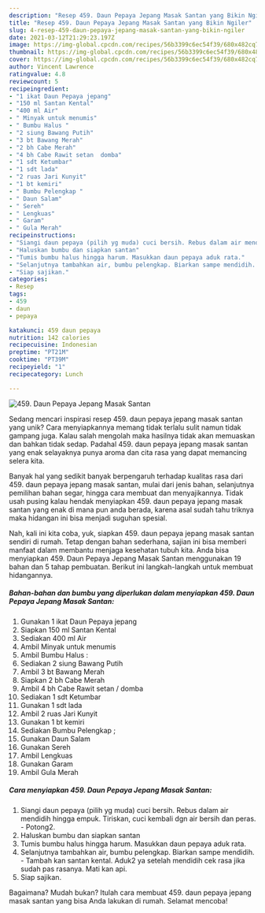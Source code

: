 ```yaml
---
description: "Resep 459. Daun Pepaya Jepang Masak Santan yang Bikin Ngiler"
title: "Resep 459. Daun Pepaya Jepang Masak Santan yang Bikin Ngiler"
slug: 4-resep-459-daun-pepaya-jepang-masak-santan-yang-bikin-ngiler
date: 2021-03-12T21:29:23.197Z
image: https://img-global.cpcdn.com/recipes/56b3399c6ec54f39/680x482cq70/459-daun-pepaya-jepang-masak-santan-foto-resep-utama.jpg
thumbnail: https://img-global.cpcdn.com/recipes/56b3399c6ec54f39/680x482cq70/459-daun-pepaya-jepang-masak-santan-foto-resep-utama.jpg
cover: https://img-global.cpcdn.com/recipes/56b3399c6ec54f39/680x482cq70/459-daun-pepaya-jepang-masak-santan-foto-resep-utama.jpg
author: Vincent Lawrence
ratingvalue: 4.8
reviewcount: 5
recipeingredient:
- "1 ikat Daun Pepaya jepang"
- "150 ml Santan Kental"
- "400 ml Air"
- " Minyak untuk menumis"
- " Bumbu Halus "
- "2 siung Bawang Putih"
- "3 bt Bawang Merah"
- "2 bh Cabe Merah"
- "4 bh Cabe Rawit setan  domba"
- "1 sdt Ketumbar"
- "1 sdt lada"
- "2 ruas Jari Kunyit"
- "1 bt kemiri"
- " Bumbu Pelengkap "
- " Daun Salam"
- " Sereh"
- " Lengkuas"
- " Garam"
- " Gula Merah"
recipeinstructions:
- "Siangi daun pepaya (pilih yg muda) cuci bersih. Rebus dalam air mendidih hingga empuk. Tiriskan, cuci kembali dgn air bersih dan peras.  Potong2."
- "Haluskan bumbu dan siapkan santan"
- "Tumis bumbu halus hingga harum. Masukkan daun pepaya aduk rata."
- "Selanjutnya tambahkan air, bumbu pelengkap. Biarkan sampe mendidih.  Tambah kan santan kental. Aduk2 ya setelah mendidih cek rasa jika sudah pas rasanya. Mati kan api."
- "Siap sajikan."
categories:
- Resep
tags:
- 459
- daun
- pepaya

katakunci: 459 daun pepaya 
nutrition: 142 calories
recipecuisine: Indonesian
preptime: "PT21M"
cooktime: "PT39M"
recipeyield: "1"
recipecategory: Lunch

---
```



![459. Daun Pepaya Jepang Masak Santan](https://img-global.cpcdn.com/recipes/56b3399c6ec54f39/680x482cq70/459-daun-pepaya-jepang-masak-santan-foto-resep-utama.jpg)

Sedang mencari inspirasi resep 459. daun pepaya jepang masak santan yang unik? Cara menyiapkannya memang tidak terlalu sulit namun tidak gampang juga. Kalau salah mengolah maka hasilnya tidak akan memuaskan dan bahkan tidak sedap. Padahal 459. daun pepaya jepang masak santan yang enak selayaknya punya aroma dan cita rasa yang dapat memancing selera kita.

Banyak hal yang sedikit banyak berpengaruh terhadap kualitas rasa dari 459. daun pepaya jepang masak santan, mulai dari jenis bahan, selanjutnya pemilihan bahan segar, hingga cara membuat dan menyajikannya. Tidak usah pusing kalau hendak menyiapkan 459. daun pepaya jepang masak santan yang enak di mana pun anda berada, karena asal sudah tahu triknya maka hidangan ini bisa menjadi suguhan spesial.




Nah, kali ini kita coba, yuk, siapkan 459. daun pepaya jepang masak santan sendiri di rumah. Tetap dengan bahan sederhana, sajian ini bisa memberi manfaat dalam membantu menjaga kesehatan tubuh kita. Anda bisa menyiapkan 459. Daun Pepaya Jepang Masak Santan menggunakan 19 bahan dan 5 tahap pembuatan. Berikut ini langkah-langkah untuk membuat hidangannya.

<!--inarticleads1-->

##### Bahan-bahan dan bumbu yang diperlukan dalam menyiapkan 459. Daun Pepaya Jepang Masak Santan:

1. Gunakan 1 ikat Daun Pepaya jepang
1. Siapkan 150 ml Santan Kental
1. Sediakan 400 ml Air
1. Ambil  Minyak untuk menumis
1. Ambil  Bumbu Halus :
1. Sediakan 2 siung Bawang Putih
1. Ambil 3 bt Bawang Merah
1. Siapkan 2 bh Cabe Merah
1. Ambil 4 bh Cabe Rawit setan / domba
1. Sediakan 1 sdt Ketumbar
1. Gunakan 1 sdt lada
1. Ambil 2 ruas Jari Kunyit
1. Gunakan 1 bt kemiri
1. Sediakan  Bumbu Pelengkap ;
1. Gunakan  Daun Salam
1. Gunakan  Sereh
1. Ambil  Lengkuas
1. Gunakan  Garam
1. Ambil  Gula Merah




<!--inarticleads2-->

##### Cara menyiapkan 459. Daun Pepaya Jepang Masak Santan:

1. Siangi daun pepaya (pilih yg muda) cuci bersih. Rebus dalam air mendidih hingga empuk. Tiriskan, cuci kembali dgn air bersih dan peras.  - Potong2.
1. Haluskan bumbu dan siapkan santan
1. Tumis bumbu halus hingga harum. Masukkan daun pepaya aduk rata.
1. Selanjutnya tambahkan air, bumbu pelengkap. Biarkan sampe mendidih.  - Tambah kan santan kental. Aduk2 ya setelah mendidih cek rasa jika sudah pas rasanya. Mati kan api.
1. Siap sajikan.




Bagaimana? Mudah bukan? Itulah cara membuat 459. daun pepaya jepang masak santan yang bisa Anda lakukan di rumah. Selamat mencoba!

